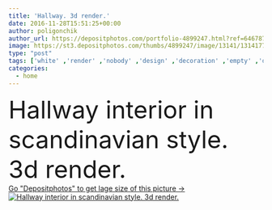 ```yaml
---
title: 'Hallway. 3d render.'
date: 2016-11-28T15:51:25+00:00
author: poligonchik
author_url: https://depositphotos.com/portfolio-4899247.html?ref=64678756
image: https://st3.depositphotos.com/thumbs/4899247/image/13141/131417780/api_thumb_450.jpg?forcejpeg=true
type: "post"
tags: ['white' ,'render' ,'nobody' ,'design' ,'decoration' ,'empty' ,'decor' ,'style' ,'3d' ,'modern' ,'house' ,'interior' ,'beige' ,'home' ,'furniture' ,'simple' ,'room' ,'indoors' ,'hall' ,'Rug' ,'nordic' ,'contemporary' ,'entrance' ,'decorating' ,'corridor' ,'armchair' ,'spacious' ,'hallway' ,'scandinavian' ,'dresser' ,'foyer' ]
categories: 
  - home
---
```

<div aling="center">
            <font size="60"> Hallway interior in scandinavian style. 3d render.</font>   
</div>
<div>
    <a href='https://st3.depositphotos.com/thumbs/4899247/image/13141/131417780/api_thumb_450.jpg?forcejpeg=true?ref=64678756' target=_blank > Go "Depositphotos" to get lage size of this picture ->
        <img href='https://st3.depositphotos.com/thumbs/4899247/image/13141/131417780/api_thumb_450.jpg?forcejpeg=true?ref=64678756' src='https://st3.depositphotos.com/4899247/13141/i/950/depositphotos_131417780-stock-photo-hallway-3d-render.jpg?forcejpeg=true' alt='Hallway interior in scandinavian style. 3d render.' >
    </a>
</div>
